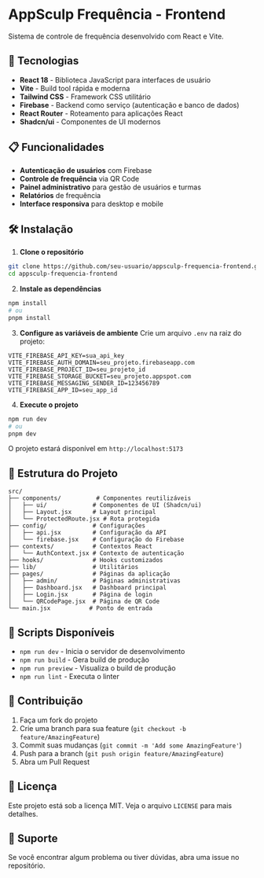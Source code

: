 # AppSculp Frequência - Frontend

Sistema de controle de frequência desenvolvido com React e Vite.

## 🚀 Tecnologias

- **React 18** - Biblioteca JavaScript para interfaces de usuário
- **Vite** - Build tool rápida e moderna
- **Tailwind CSS** - Framework CSS utilitário
- **Firebase** - Backend como serviço (autenticação e banco de dados)
- **React Router** - Roteamento para aplicações React
- **Shadcn/ui** - Componentes de UI modernos

## 📋 Funcionalidades

- **Autenticação de usuários** com Firebase
- **Controle de frequência** via QR Code
- **Painel administrativo** para gestão de usuários e turmas
- **Relatórios** de frequência
- **Interface responsiva** para desktop e mobile

## 🛠️ Instalação

1. **Clone o repositório**
```bash
git clone https://github.com/seu-usuario/appsculp-frequencia-frontend.git
cd appsculp-frequencia-frontend
```

2. **Instale as dependências**
```bash
npm install
# ou
pnpm install
```

3. **Configure as variáveis de ambiente**
Crie um arquivo `.env` na raiz do projeto:
```env
VITE_FIREBASE_API_KEY=sua_api_key
VITE_FIREBASE_AUTH_DOMAIN=seu_projeto.firebaseapp.com
VITE_FIREBASE_PROJECT_ID=seu_projeto_id
VITE_FIREBASE_STORAGE_BUCKET=seu_projeto.appspot.com
VITE_FIREBASE_MESSAGING_SENDER_ID=123456789
VITE_FIREBASE_APP_ID=seu_app_id
```

4. **Execute o projeto**
```bash
npm run dev
# ou
pnpm dev
```

O projeto estará disponível em `http://localhost:5173`

## 📁 Estrutura do Projeto

```
src/
├── components/          # Componentes reutilizáveis
│   ├── ui/             # Componentes de UI (Shadcn/ui)
│   ├── Layout.jsx      # Layout principal
│   └── ProtectedRoute.jsx # Rota protegida
├── config/             # Configurações
│   ├── api.jsx         # Configuração da API
│   └── firebase.jsx    # Configuração do Firebase
├── contexts/           # Contextos React
│   └── AuthContext.jsx # Contexto de autenticação
├── hooks/              # Hooks customizados
├── lib/                # Utilitários
├── pages/              # Páginas da aplicação
│   ├── admin/          # Páginas administrativas
│   ├── Dashboard.jsx   # Dashboard principal
│   ├── Login.jsx       # Página de login
│   └── QRCodePage.jsx  # Página de QR Code
└── main.jsx           # Ponto de entrada
```

## 🔧 Scripts Disponíveis

- `npm run dev` - Inicia o servidor de desenvolvimento
- `npm run build` - Gera build de produção
- `npm run preview` - Visualiza o build de produção
- `npm run lint` - Executa o linter

## 👥 Contribuição

1. Faça um fork do projeto
2. Crie uma branch para sua feature (`git checkout -b feature/AmazingFeature`)
3. Commit suas mudanças (`git commit -m 'Add some AmazingFeature'`)
4. Push para a branch (`git push origin feature/AmazingFeature`)
5. Abra um Pull Request

## 📄 Licença

Este projeto está sob a licença MIT. Veja o arquivo `LICENSE` para mais detalhes.

## 🤝 Suporte

Se você encontrar algum problema ou tiver dúvidas, abra uma issue no repositório. 